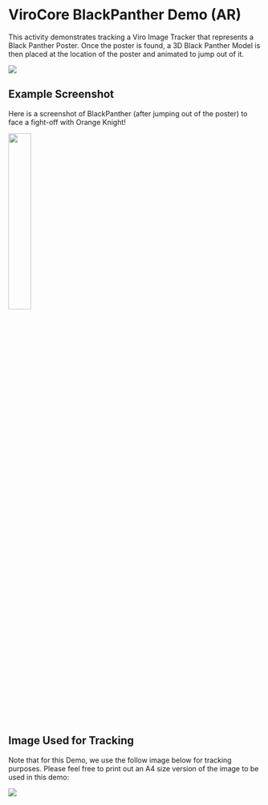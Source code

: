 # ViroCore BlackPanther Demo (AR)

This activity demonstrates tracking a Viro Image Tracker that represents a Black Panther Poster. Once the poster is found, a 3D Black Panther Model is then placed at the location of the poster and animated to jump out of it. 

<img src="https://github.com/viromedia/virocore/blob/master/ARBlackPanther/viro_black_panther_marker_demo.gif">

## Example Screenshot
Here is a screenshot of BlackPanther (after jumping out of the poster) to face a fight-off with Orange Knight!

<img src="https://github.com/viromedia/virocore/blob/master/ARBlackPanther/sample_screenshot.png" width="30%">

## Image Used for Tracking
Note that for this Demo, we use the follow image below for tracking purposes. 
Please feel free to print out an A4 size version of the image to be used in this demo:

<img src="https://github.com/viromedia/virocore/blob/master/ARBlackPanther/app/src/main/assets/logo.jpg">
